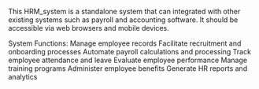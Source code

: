 This HRM_system is a standalone system that can integrated with other existing systems such as payroll and accounting software. It should be accessible via web browsers and mobile devices.

System Functions: 
Manage employee records
Facilitate recruitment and onboarding processes
Automate payroll calculations and processing
Track employee attendance and leave
Evaluate employee performance
Manage training programs
Administer employee benefits
Generate HR reports and analytics
